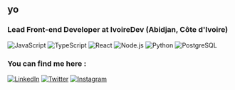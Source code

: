 ## yo

### Lead Front-end Developer at IvoireDev (Abidjan, Côte d'Ivoire) 

![JavaScript](https://img.shields.io/badge/-JavaScript-F7DF1E?style=flat-square&logo=javascript&logoColor=black)
![TypeScript](https://img.shields.io/badge/-TypeScript-007ACC?style=flat-square&logo=typescript&logoColor=white)
![React](https://img.shields.io/badge/-React-61DAFB?style=flat-square&logo=react&logoColor=black)
![Node.js](https://img.shields.io/badge/-Node.js-339933?style=flat-square&logo=node.js&logoColor=white)
![Python](https://img.shields.io/badge/-Python-3776AB?style=flat-square&logo=python&logoColor=white)
![PostgreSQL](https://img.shields.io/badge/-PostgreSQL-336791?style=flat-square&logo=postgresql&logoColor=white)

### You can find me here :
[![LinkedIn](https://img.shields.io/badge/-LinkedIn-0077B5?style=for-the-badge&logo=linkedin&logoColor=white)](https://www.linkedin.com/in/geraldmbahia/)
[![Twitter](https://img.shields.io/badge/-Twitter-1DA1F2?style=for-the-badge&logo=twitter&logoColor=white)](https://twitter.com/MbahiaGerald)
[![Instagram](https://img.shields.io/badge/-Instagram-E4405F?style=for-the-badge&logo=instagram&logoColor=white)](https://www.instagram.com/kasskoo.dev/)
